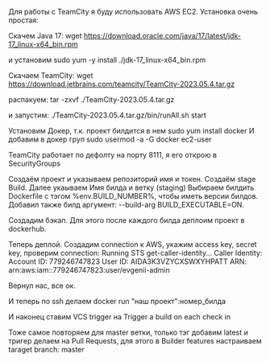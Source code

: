 Для работы с TeamCity я буду использовать AWS EC2.
Установка очень простая:

Скачем Java 17:
wget https://download.oracle.com/java/17/latest/jdk-17_linux-x64_bin.rpm

и установим
sudo yum -y install ./jdk-17_linux-x64_bin.rpm

Скачаем TeamCity:
wget https://download.jetbrains.com/teamcity/TeamCity-2023.05.4.tar.gz

распакуем:
tar -zxvf ./TeamCity-2023.05.4.tar.gz

и запустим:
./TeamCity-2023.05.4.tar.gz/bin/runAll.sh start

Установим Докер, т.к. проект билдится в нем
sudo yum install docker
И добавим в докер груп
sudo usermod -a -G docker ec2-user


TeamCity работает по дефолту на порту 8111, я его открою в SecurityGroups


Создаём проект и указываем репозиторий имя и токен. Создаём stage Build. Далее укаываем Имя билда и ветку (staging)
Выбираем билдить Dockerfile с тэгом %env.BUILD_NUMBER%, чтобы иметь версии билдов. Добавил также билд аргумент:
--build-arg BUILD_EXECUTABLE=ON.

Создадим бэкап. Для этого после каждого билда деплоим проект в dockerhub. 


Теперь деплой. Создадим connection к AWS, укажим access key, secret key, проверим connection:
Running STS get-caller-identity...
Caller Identity:
 Account ID: 779246747823
 User ID: AIDA3K3VZYCXSWXYHPATT
 ARN: arn:aws:iam::779246747823:user/evgenii-admin
 
 Вернул нас, все ок.

И теперь по ssh делаем docker run "наш проект":номер_билда
 
И наконец ставим VCS trigger на Trigger a build on each check in

Тоже самое повторяем для master ветки, только тэг добавим latest и тригер делаем на Pull Requests, для этого в Builder features настраиваем taraget branch: master


